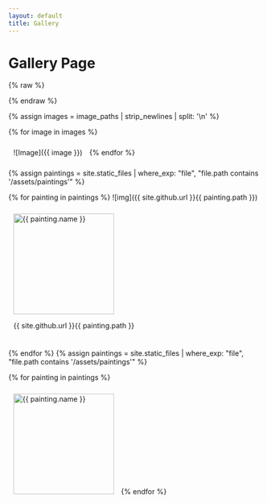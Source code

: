 ```yaml
---
layout: default
title: Gallery
---
```


# Gallery Page
{% raw %}
<style>
.gallery-item {
  display: inline-block;
  margin: 10px;
}

.gallery-item img {
  width: 200px;
  height: 200px;
  object-fit: cover;
}
</style>
{% endraw %}

{% assign images = image_paths | strip_newlines | split: '\n' %}

{% for image in images %}
  <div class="gallery-item">
    ![Image]({{ image }})
  </div>
{% endfor %}

{% assign paintings = site.static_files | where_exp: "file", "file.path contains '/assets/paintings'" %}

{% for painting in paintings %}
	![img]({{ site.github.url }}{{ painting.path }})
  <div class="gallery-item">
   <img src="{{ site.github.url }}{{ painting.path | relative_url }}" alt="{{ painting.name }}"/>  
<p> {{ site.github.url }}{{ painting.path }} </p>
</div>

{% endfor %}
{% assign paintings = site.static_files | where_exp: "file", "file.path contains '/assets/paintings'" %}

{% for painting in paintings %}
  <div class="gallery-item">
   <img class="gallery-image" src="{{ site.baseurl }}{{ painting.path }}" alt="{{ painting.name }}">
  </div>
{% endfor %}

